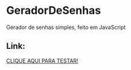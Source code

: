 # GeradorDeSenhas
Gerador de senhas simples, feito em JavaScript

<h2>Link:</h2>

<a href="https://johnn0101.github.io/GeradorDeSenhas/">CLIQUE AQUI PARA TESTAR!</a>
